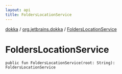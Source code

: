 ```yaml
---
layout: api
title: FoldersLocationService
---
```

[dokka](../index.html) / [org.jetbrains.dokka](index.html) / [FoldersLocationService](FoldersLocationService.html)


# FoldersLocationService


```
public fun FoldersLocationService(root: String): FoldersLocationService
```

